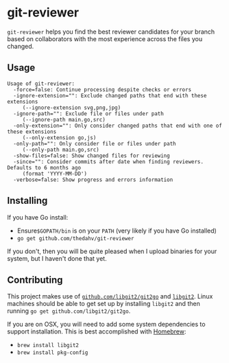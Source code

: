 # git-reviewer

`git-reviewer` helps you find the best reviewer candidates for your branch
based on collaborators with the most experience across the files you changed.

## Usage

```
Usage of git-reviewer:
  -force=false: Continue processing despite checks or errors
  -ignore-extension="": Exclude changed paths that end with these extensions
     (--ignore-extension svg,png,jpg)
  -ignore-path="": Exclude file or files under path
     (--ignore-path main.go,src)
  -only-extension="": Only consider changed paths that end with one of these extensions
     (--only-extension go,js)
  -only-path="": Only consider file or files under path
     (--only-path main.go,src)
  -show-files=false: Show changed files for reviewing
  -since="": Consider commits after date when finding reviewers. Defaults to 6 months ago
     (format 'YYYY-MM-DD')
  -verbose=false: Show progress and errors information
```

## Installing

If you have Go install:

* Ensure`$GOPATH/bin` is on your `PATH` (very likely if you have Go installed)
* `go get github.com/thedahv/git-reviewer`

If you don't, then you will be quite pleased when I upload binaries for your
system, but I haven't done that yet.

## Contributing

This project makes use of
[`github.com/libgit2/git2go`](https://github.com/libgit2/git2go) and
[`libgit2`](https://libgit2.github.com/). Linux machines should be able
to get set up by installing `libgit2` and then running
`go get github.com/libgit2/git2go`.

If you are on OSX, you will need to add some system dependencies to support
installation. This is best accomplished with [Homebrew](http://brew.sh/):

* `brew install libgit2`
* `brew install pkg-config`
